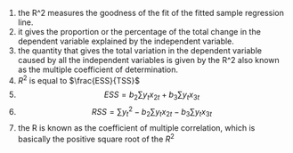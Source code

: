 1. the R^2 measures the goodness of the fit of the fitted sample regression line. 
2. it gives the proportion or the percentage of the total change in the dependent variable explained by the independent variable. 
3. the quantity that gives the total variation in the dependent variable caused by all the independent variables is given by the R^2 also known as the multiple coefficient of determination. 
4. $R^2$ is equal to $\frac{ESS}{TSS}$ 
5. $$ ESS = b_2\sum{y_tx_{2t} } + b_3\sum{y_tx_{3t} } $$
6. $$ RSS = \sum{y^2_t} - b_2\sum{y_tx_{2t}} - b_3\sum{y_tx_{3t}}$$
7. the R is known as the coefficient of multiple correlation, which is basically the positive square root of the $R^2$ 
